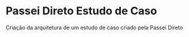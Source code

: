 # Passei Direto Estudo de Caso

Criação da arquitetura de um estudo de caso criado pela Passei Direto

